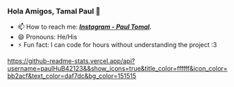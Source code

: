 ### Hola Amigos, Tamal Paul 👋

- 📫 How to reach me: ***[Instagram - Paul Tomal](https://www.instagram.com/_paul__wood/).***
- 😄 Pronouns: He/His
- ⚡ Fun fact: I can code for hours without understanding the project :3

https://github-readme-stats.vercel.app/api?username=paulHuB42123&&show_icons=true&title_color=ffffff&icon_color=bb2acf&text_color=daf7dc&bg_color=151515
